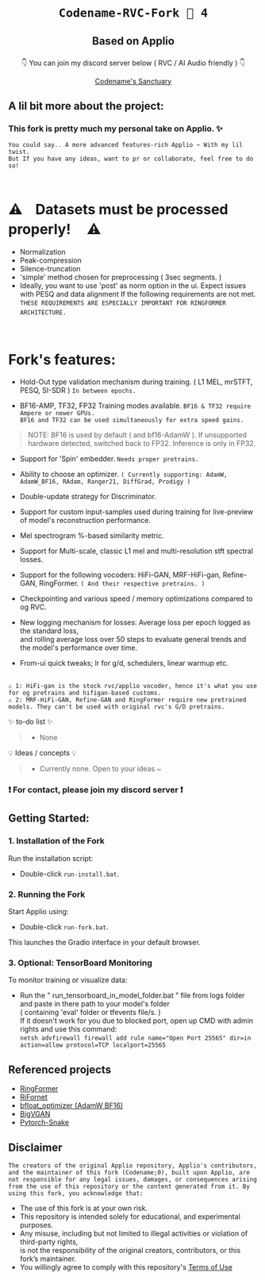 # <p align="center">` Codename-RVC-Fork 🍇 4 ` </p>
## <p align="center">Based on Applio</p>

<p align="center"> ㅤㅤ👇 You can join my discord server below ( RVC / AI Audio friendly ) 👇ㅤㅤ </p>

</p>
<p align="center">
  <a href="https://discord.gg/xEqDU7C2z2" target="_blank"> Codename's Sanctuary</a>
</p>



## A lil bit more about the project:

### This fork is pretty much my personal take on Applio. ✨
``You could say.. A more advanced features-rich Applio ~ With my lil twist.``
<br/>
``But If you have any ideas, want to pr or collaborate, feel free to do so!``
<br/>
ㅤ
<br/>
# ⚠️ㅤ**Datasets must be processed properly!** ㅤ⚠️
- Normalization
- Peak-compression
- Silence-truncation
- 'simple' method chosen for preprocessing ( 3sec segments. )
- Ideally, you want to use 'post' as norm option in the ui.
Expect issues with PESQ and data alignment If the following requirements are not met.
<br/>``THESE REQUIREMENTS ARE ESPECIALLY IMPORTANT FOR RINGFORMER ARCHITECTURE.``
ㅤ
<br/>

# **Fork's features:**
 
- Hold-Out type validation mechanism during training. ( L1 MEL, mrSTFT, PESQ, SI-SDR )  ` In between epochs. `
 
- BF16-AMP, TF32, FP32 Training modes available.  ` BF16 & TF32 require Ampere or newer GPUs. `<br/>
`BF16 and TF32 can be used simultaneously for extra speed gains.`
> NOTE: BF16 is used by default ( and bf16-AdamW ). If unsupported hardware detected, switched back to FP32. Inference is only in FP32.

 
- Support for 'Spin' embedder.  ` Needs proper pretrains. `
 
- Ability to choose an optimizer.  ` ( Currently supporting: AdamW, AdamW_BF16, RAdam, Ranger21, DiffGrad, Prodigy ) `
 
- Double-update strategy for Discriminator.
 
- Support for custom input-samples used during training for live-preview of model's reconstruction performance.
 
- Mel spectrogram %-based similarity metric.
 
- Support for Multi-scale, classic L1 mel and multi-resolution stft spectral losses.
 
- Support for the following vocoders: HiFi-GAN, MRF-HiFi-gan, Refine-GAN, RingFormer.  ` ( And their respective pretrains. ) `
 
- Checkpointing and various speed / memory optimizations compared to og RVC.
 
- New logging mechanism for losses: Average loss per epoch logged as the standard loss, <br/>and rolling average loss over 50 steps to evaluate general trends and the model's performance over time.
 
- From-ui quick tweaks; lr for g/d, schedulers, linear warmup etc.

 
 
<br/>``⚠️ 1: HiFi-gan is the stock rvc/applio vocoder, hence it's what you use for og pretrains and hifigan-based customs. ``
<br/>``⚠️ 2: MRF-HiFi-GAN, Refine-GAN and RingFormer require new pretrained models. They can't be used with original rvc's G/D pretrains. ``
 <br/>
 
 
✨ to-do list ✨
> - None
 
💡 Ideas / concepts 💡
> - Currently none. Open to your ideas ~
 
 
### ❗ For contact, please join my discord server ❗
 
 
## Getting Started:

### 1. Installation of the Fork

Run the installation script:

- Double-click `run-install.bat`.

### 2. Running the Fork

Start Applio using:

- Double-click `run-fork.bat`.
 
This launches the Gradio interface in your default browser.

### 3. Optional: TensorBoard Monitoring
 
To monitor training or visualize data:
- Run the " run_tensorboard_in_model_folder.bat " file from logs folder and paste in there path to your model's folder </br>( containing 'eval' folder or tfevents file/s. )</br>If it doesn't work for you due to blocked port, open up CMD with admin rights and use this command:</br>`` netsh advfirewall firewall add rule name="Open Port 25565" dir=in action=allow protocol=TCP localport=25565 ``
 
## Referenced projects
+ [RingFormer](https://github.com/seongho608/RingFormer)
+ [RiFornet](https://github.com/Respaired/RiFornet_Vocoder)
+ [bfloat_optimizer (AdamW BF16)](https://github.com/lessw2020/bfloat_optimizer)
+ [BigVGAN](https://github.com/NVIDIA/BigVGAN/tree/main)
+ [Pytorch-Snake](https://github.com/falkaer/pytorch-snake)

 
## Disclaimer
``The creators of the original Applio repository, Applio's contributors, and the maintainer of this fork (Codename;0), built upon Applio, are not responsible for any legal issues, damages, or consequences arising from the use of this repository or the content generated from it. By using this fork, you acknowledge that:``
 
- The use of this fork is at your own risk.
- This repository is intended solely for educational, and experimental purposes.
- Any misuse, including but not limited to illegal activities or violation of third-party rights, <br/> is not the responsibility of the original creators, contributors, or this fork’s maintainer.
- You willingly agree to comply with this repository's [Terms of Use](https://github.com/codename0og/codename-rvc-fork-3/blob/main/TERMS_OF_USE.md)
